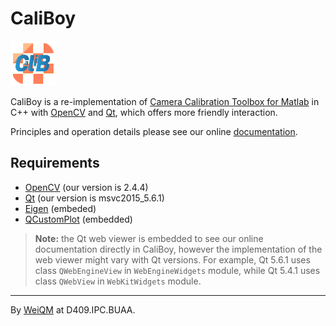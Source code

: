 # CaliBoy

![CaliBoyIcon](https://github.com/CheckBoxStudio/CaliBoy/blob/master/Caliboy/Resources/icon.png)

CaliBoy is a re-implementation of [Camera Calibration Toolbox for Matlab](http://www.vision.caltech.edu/bouguetj/calib_doc/) in C++ with [OpenCV](https://opencv.org/) and [Qt](https://www.qt.io/), which offers more friendly interaction.

 Principles and operation details please see our online [documentation](https://checkboxstudio.github.io/CaliBoy/).

 ## Requirements

 + [OpenCV](https://opencv.org/) (our version is 2.4.4)
 + [Qt](https://www.qt.io/) (our version is msvc2015_5.6.1)
 + [Eigen](http://eigen.tuxfamily.org/index.php?title=Main_Page) (embeded)
 + [QCustomPlot](http://www.qcustomplot.com/) (embedded)

 > **Note:** the Qt web viewer is embedded to see our online documentation directly in CaliBoy, however the implementation of the web viewer might vary with Qt versions. For example, Qt 5.6.1 uses class `QWebEngineView` in `WebEngineWidgets` module, while Qt 5.4.1 uses class `QWebView` in `WebKitWidgets` module.

 ---
 By [WeiQM](https://weiquanmao.github.io/) at D409.IPC.BUAA.
